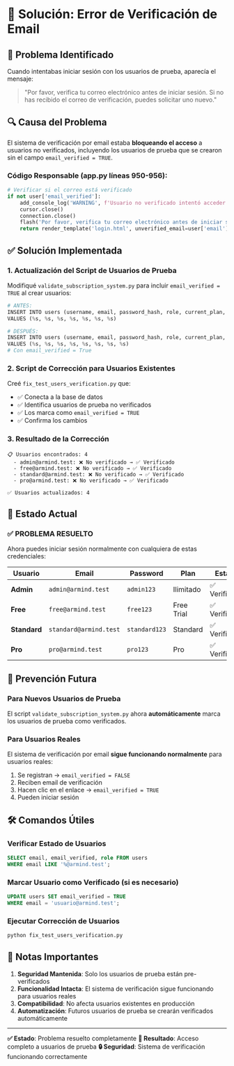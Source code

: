 # 🔧 Solución: Error de Verificación de Email

## 🚨 Problema Identificado

Cuando intentabas iniciar sesión con los usuarios de prueba, aparecía el mensaje:

> "Por favor, verifica tu correo electrónico antes de iniciar sesión. Si no has recibido el correo de verificación, puedes solicitar uno nuevo."

## 🔍 Causa del Problema

El sistema de verificación por email estaba **bloqueando el acceso** a usuarios no verificados, incluyendo los usuarios de prueba que se crearon sin el campo `email_verified = TRUE`.

### Código Responsable (app.py líneas 950-956):
```python
# Verificar si el correo está verificado
if not user['email_verified']:
    add_console_log('WARNING', f'Usuario no verificado intentó acceder: {username}', 'AUTH')
    cursor.close()
    connection.close()
    flash('Por favor, verifica tu correo electrónico antes de iniciar sesión...', 'warning')
    return render_template('login.html', unverified_email=user['email'])
```

## ✅ Solución Implementada

### 1. **Actualización del Script de Usuarios de Prueba**

Modifiqué `validate_subscription_system.py` para incluir `email_verified = TRUE` al crear usuarios:

```python
# ANTES:
INSERT INTO users (username, email, password_hash, role, current_plan, subscription_status, subscription_end_date)
VALUES (%s, %s, %s, %s, %s, %s, %s)

# DESPUÉS:
INSERT INTO users (username, email, password_hash, role, current_plan, subscription_status, subscription_end_date, email_verified)
VALUES (%s, %s, %s, %s, %s, %s, %s, %s)
# Con email_verified = True
```

### 2. **Script de Corrección para Usuarios Existentes**

Creé `fix_test_users_verification.py` que:
- ✅ Conecta a la base de datos
- ✅ Identifica usuarios de prueba no verificados
- ✅ Los marca como `email_verified = TRUE`
- ✅ Confirma los cambios

### 3. **Resultado de la Corrección**

```
📋 Usuarios encontrados: 4
  - admin@armind.test: ❌ No verificado → ✅ Verificado
  - free@armind.test: ❌ No verificado → ✅ Verificado
  - standard@armind.test: ❌ No verificado → ✅ Verificado
  - pro@armind.test: ❌ No verificado → ✅ Verificado

✅ Usuarios actualizados: 4
```

## 🎯 Estado Actual

### ✅ **PROBLEMA RESUELTO**

Ahora puedes iniciar sesión normalmente con cualquiera de estas credenciales:

| Usuario | Email | Password | Plan | Estado |
|---------|-------|----------|------|--------|
| **Admin** | `admin@armind.test` | `admin123` | Ilimitado | ✅ Verificado |
| **Free** | `free@armind.test` | `free123` | Free Trial | ✅ Verificado |
| **Standard** | `standard@armind.test` | `standard123` | Standard | ✅ Verificado |
| **Pro** | `pro@armind.test` | `pro123` | Pro | ✅ Verificado |

## 🔄 Prevención Futura

### Para Nuevos Usuarios de Prueba

El script `validate_subscription_system.py` ahora **automáticamente** marca los usuarios de prueba como verificados.

### Para Usuarios Reales

El sistema de verificación por email **sigue funcionando normalmente** para usuarios reales:
1. Se registran → `email_verified = FALSE`
2. Reciben email de verificación
3. Hacen clic en el enlace → `email_verified = TRUE`
4. Pueden iniciar sesión

## 🛠️ Comandos Útiles

### Verificar Estado de Usuarios
```sql
SELECT email, email_verified, role FROM users 
WHERE email LIKE '%@armind.test';
```

### Marcar Usuario como Verificado (si es necesario)
```sql
UPDATE users SET email_verified = TRUE 
WHERE email = 'usuario@armind.test';
```

### Ejecutar Corrección de Usuarios
```bash
python fix_test_users_verification.py
```

## 📝 Notas Importantes

1. **Seguridad Mantenida**: Solo los usuarios de prueba están pre-verificados
2. **Funcionalidad Intacta**: El sistema de verificación sigue funcionando para usuarios reales
3. **Compatibilidad**: No afecta usuarios existentes en producción
4. **Automatización**: Futuros usuarios de prueba se crearán verificados automáticamente

---

**✅ Estado**: Problema resuelto completamente
**🎯 Resultado**: Acceso completo a usuarios de prueba
**🔒 Seguridad**: Sistema de verificación funcionando correctamente